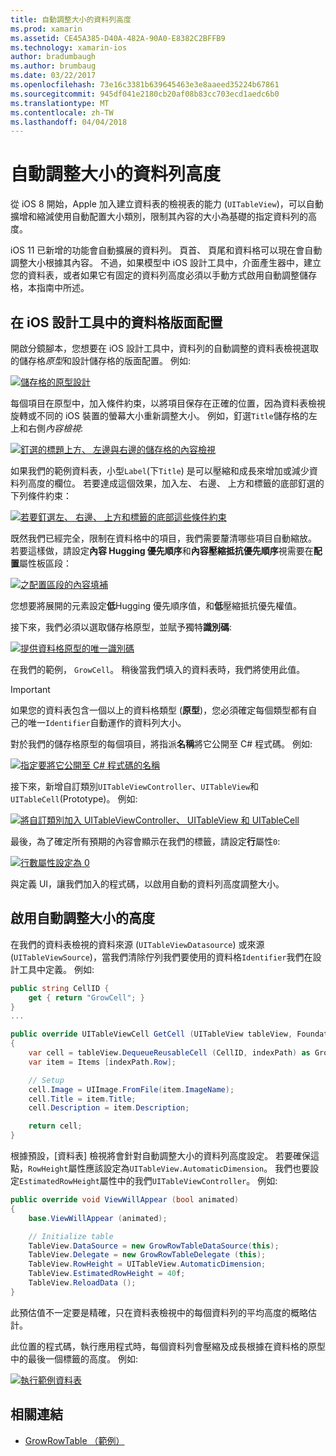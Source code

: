```yaml
---
title: 自動調整大小的資料列高度
ms.prod: xamarin
ms.assetid: CE45A385-D40A-482A-90A0-E8382C2BFFB9
ms.technology: xamarin-ios
author: bradumbaugh
ms.author: brumbaug
ms.date: 03/22/2017
ms.openlocfilehash: 73e16c3381b639645463e3e8aaeed35224b67861
ms.sourcegitcommit: 945df041e2180cb20af08b83cc703ecd1aedc6b0
ms.translationtype: MT
ms.contentlocale: zh-TW
ms.lasthandoff: 04/04/2018
---
```

# <a name="auto-sizing-row-height"></a>自動調整大小的資料列高度

從 iOS 8 開始，Apple 加入建立資料表的檢視表的能力 (`UITableView`)，可以自動擴增和縮減使用自動配置大小類別，限制其內容的大小為基礎的指定資料列的高度。

iOS 11 已新增的功能會自動擴展的資料列。 頁首、 頁尾和資料格可以現在會自動調整大小根據其內容。 不過，如果模型中 iOS 設計工具中，介面產生器中，建立您的資料表，或者如果它有固定的資料列高度必須以手動方式啟用自動調整儲存格，本指南中所述。

## <a name="cell-layout-in-the-ios-designer"></a>在 iOS 設計工具中的資料格版面配置

開啟分鏡腳本，您想要在 iOS 設計工具中，資料列的自動調整的資料表檢視選取的儲存格*原型*和設計儲存格的版面配置。 例如: 

[![](autosizing-row-height-images/table01.png "儲存格的原型設計")](autosizing-row-height-images/table01.png#lightbox)

每個項目在原型中，加入條件約束，以將項目保存在正確的位置，因為資料表檢視旋轉或不同的 iOS 裝置的螢幕大小重新調整大小。 例如，釘選`Title`儲存格的左上和右側*內容檢視*:

[![](autosizing-row-height-images/table02.png "釘選的標題上方、 左邊與右邊的儲存格的內容檢視")](autosizing-row-height-images/table02.png#lightbox)

如果我們的範例資料表，小型`Label`(下`Title`) 是可以壓縮和成長來增加或減少資料列高度的欄位。 若要達成這個效果，加入左、 右邊、 上方和標籤的底部釘選的下列條件約束：

[![](autosizing-row-height-images/table03.png "若要釘選左、 右邊、 上方和標籤的底部這些條件約束")](autosizing-row-height-images/table03.png#lightbox)

既然我們已經完全，限制在資料格中的項目，我們需要釐清哪些項目自動縮放。 若要這樣做，請設定**內容 Hugging 優先順序**和**內容壓縮抵抗優先順序**視需要在**配置**屬性板區段：

[![](autosizing-row-height-images/table03a.png "之配置區段的內容填補")](autosizing-row-height-images/table03a.png#lightbox)

您想要將展開的元素設定**低**Hugging 優先順序值，和**低**壓縮抵抗優先權值。

接下來，我們必須以選取儲存格原型，並賦予獨特**識別碼**:

[![](autosizing-row-height-images/table04.png "提供資料格原型的唯一識別碼")](autosizing-row-height-images/table04.png#lightbox)

在我們的範例， `GrowCell`。 稍後當我們填入的資料表時，我們將使用此值。

> [!IMPORTANT]
> 如果您的資料表包含一個以上的資料格類型 (**原型**)，您必須確定每個類型都有自己的唯一`Identifier`自動運作的資料列大小。

對於我們的儲存格原型的每個項目，將指派**名稱**將它公開至 C# 程式碼。 例如: 

[![](autosizing-row-height-images/table05.png "指定要將它公開至 C# 程式碼的名稱")](autosizing-row-height-images/table05.png#lightbox)

接下來，新增自訂類別`UITableViewController`、`UITableView`和`UITableCell`(Prototype)。 例如:  

[![](autosizing-row-height-images/table06.png "將自訂類別加入 UITableViewController、 UITableView 和 UITableCell")](autosizing-row-height-images/table06.png#lightbox)

最後，為了確定所有預期的內容會顯示在我們的標籤，請設定**行**屬性`0`:

[![](autosizing-row-height-images/table06.png "行數屬性設定為 0")](autosizing-row-height-images/table06a.png#lightbox)

與定義 UI，讓我們加入的程式碼，以啟用自動的資料列高度調整大小。

## <a name="enabling-auto-resizing-height"></a>啟用自動調整大小的高度

在我們的資料表檢視的資料來源 (`UITableViewDatasource`) 或來源 (`UITableViewSource`)，當我們清除佇列我們要使用的資料格`Identifier`我們在設計工具中定義。 例如: 

```csharp
public string CellID {
    get { return "GrowCell"; }
}
...

public override UITableViewCell GetCell (UITableView tableView, Foundation.NSIndexPath indexPath)
{
    var cell = tableView.DequeueReusableCell (CellID, indexPath) as GrowRowTableCell;
    var item = Items [indexPath.Row];

    // Setup
    cell.Image = UIImage.FromFile(item.ImageName);
    cell.Title = item.Title;
    cell.Description = item.Description;

    return cell;
}
```

根據預設，[資料表] 檢視將會針對自動調整大小的資料列高度設定。 若要確保這點，`RowHeight`屬性應該設定為`UITableView.AutomaticDimension`。 我們也要設定`EstimatedRowHeight`屬性中的我們`UITableViewController`。 例如: 

```csharp
public override void ViewWillAppear (bool animated)
{
    base.ViewWillAppear (animated);

    // Initialize table
    TableView.DataSource = new GrowRowTableDataSource(this);
    TableView.Delegate = new GrowRowTableDelegate (this);
    TableView.RowHeight = UITableView.AutomaticDimension;
    TableView.EstimatedRowHeight = 40f;
    TableView.ReloadData ();
}
```

此預估值不一定要是精確，只在資料表檢視中的每個資料列的平均高度的概略估計。

此位置的程式碼，執行應用程式時，每個資料列會壓縮及成長根據在資料格的原型中的最後一個標籤的高度。 例如: 

[![](autosizing-row-height-images/table07.png "執行範例資料表")](autosizing-row-height-images/table07.png#lightbox)


## <a name="related-links"></a>相關連結

- [GrowRowTable （範例）](https://developer.xamarin.com/samples/monotouch/GrowRowTable/)
